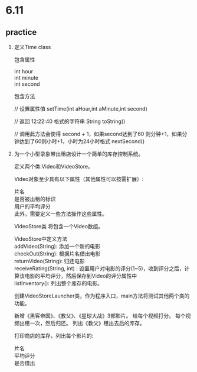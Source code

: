# 6.11
## practice
1. 定义Time class

    包含属性

    int hour<br>
    int minute<br>
    int second<br>

    包含方法<br>

    // 设置属性值 setTime(int aHour,int aMinute,int second)

    // 返回 12:22:40 格式的字符串 String toString()

    // 调用此方法会使得 second + 1，如果second达到了60 则分钟+1，如果分钟达到了60则小时+1，小时为24小时格式 nextSecond()

2. 为一个小型录象带出租店设计一个简单的库存控制系统。

    定义两个类:Video和VideoStore。

    Video对象至少具有以下属性（其他属性可以按需扩展）:

    片名<br>
    是否被出租的标识<br>
    用户的平均评分<br>
    此外，需要定义一些方法操作这些属性。<br>

    VideoStore类 将包含一个Video数组。

    VideoStore中定义方法    <br>
    addVideo(String): 添加一个新的电影<br> 
    checkOut(String): 根据片名借出电影 <br>
    returnVideo(String): 归还电影 <br>
    receiveRating(String, int) : 设置用户对电影的评分(1~5)，收到评分之后，计算该电影的平均评分，然后保存到Video的评分属性中<br>
    listInventory(): 列出整个库存的电影。

    创建VideoStoreLauncher类，作为程序入口，main方法将测试其他两个类的功能。

    新增《黑客帝国》、《教父》、《星球大战》3部影片。 给每个视频打分。 每个视频出租一次，然后归还。 列出《教父》租出去后的库存。

    打印商店的库存，列出每个影片的:

    片名<br>
    平均评分    
    是否借出

